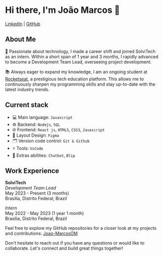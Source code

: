 # Hi there, I'm João Marcos 👋

[LinkedIn](https://www.linkedin.com/in/joão-marcosom) | [GitHub](https://github.com/Joao-MarcosOM)

## About Me

🚀 Passionate about technology, I made a career shift and joined SolviTech as an intern. Within a short span of 1 year and 3 months, I rapidly advanced to become a Development Team Lead, overseeing project development.

📚 Always eager to expand my knowledge, I am an ongoing student at [Rocketseat](https://app.rocketseat.com.br/), a prestigious tech education platform. This allows me to continuously sharpen my programming skills and stay up-to-date with the latest industry trends.

## Current stack

- 💻 Main language: `Javascript`
- ⚙️ Backend: `Nodejs`, `SQL` 
- 🌐 Frontend: `React js`, `HTML5`, `CSS3`, `Javascript` 
- 🎨 Layout Design: `Figma` 
- 🗂️ Version code control: `Git & Github` 
- ⚡ Tools: `VsCode` 
- 💬 Extras abilities: `Chatbot`, `Blip` 

## Work Experience

**SolviTech**  
*Development Team Lead*  
May 2023 - Present (3 months)  
Brasília, Distrito Federal, Brazil

*Intern*  
May 2022 - May 2023 (1 year 1 month)  
Brasília, Distrito Federal, Brazil

Feel free to explore my GitHub repositories for a closer look at my projects and contributions: [Joao-MarcosOM](https://github.com/Joao-MarcosOM)

Don't hesitate to reach out if you have any questions or would like to collaborate. Let's connect and build great things together!
